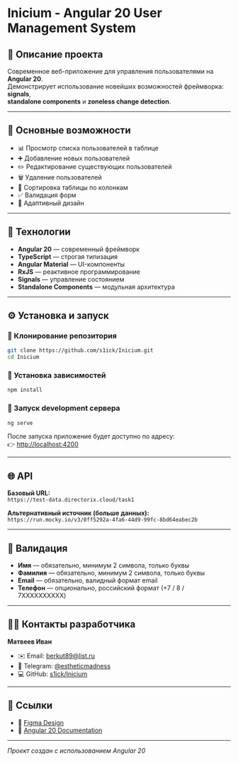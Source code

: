 # Inicium - Angular 20 User Management System

## 🧩 Описание проекта

Современное веб-приложение для управления пользователями на **Angular 20**.  
Демонстрирует использование новейших возможностей фреймворка: **signals**,  
**standalone components** и **zoneless change detection**.

---

## 🚀 Основные возможности

- 📊 Просмотр списка пользователей в таблице  
- ➕ Добавление новых пользователей  
- ✏️ Редактирование существующих пользователей  
- 🗑️ Удаление пользователей  
- 🔄 Сортировка таблицы по колонкам  
- ✅ Валидация форм  
- 📱 Адаптивный дизайн  

---

## 🧠 Технологии

- **Angular 20** — современный фреймворк  
- **TypeScript** — строгая типизация  
- **Angular Material** — UI-компоненты  
- **RxJS** — реактивное программирование  
- **Signals** — управление состоянием  
- **Standalone Components** — модульная архитектура  

---

## ⚙️ Установка и запуск

### 🔹 Клонирование репозитория

```bash
git clone https://github.com/s1ick/Inicium.git
cd Inicium
```

### 🔹 Установка зависимостей

```bash
npm install
```

### 🔹 Запуск development сервера

```bash
ng serve
```

После запуска приложение будет доступно по адресу:  
👉 [http://localhost:4200](http://localhost:4200)

---

## 🌐 API

**Базовый URL:**  
`https://test-data.directorix.cloud/task1`

**Альтернативный источник (больше данных):**  
`https://run.mocky.io/v3/0ff5292a-4fa6-44d9-99fc-8bd64eabec2b`

---

## 🧾 Валидация

- **Имя** — обязательно, минимум 2 символа, только буквы  
- **Фамилия** — обязательно, минимум 2 символа, только буквы  
- **Email** — обязательно, валидный формат email  
- **Телефон** — опционально, российский формат (+7 / 8 / 7XXXXXXXXXX)

---

## 👨‍💻 Контакты разработчика

**Матвеев Иван**  
- ✉️ Email: [berkut89@list.ru](mailto:berkut89@list.ru)  
- 💬 Telegram: [@estheticmadness](https://t.me/estheticmadness)  
- 💻 GitHub: [s1ick/Inicium](https://github.com/s1ick/Inicium)

---

## 🔗 Ссылки

- 🎨 [Figma Design](https://www.figma.com/file/e7KSLDJU0l96avRM3tQfaT/Тестовое-задание-Initium)  
- 📘 [Angular 20 Documentation](https://v20.angular.io/)

---

*Проект создан с использованием Angular 20*
